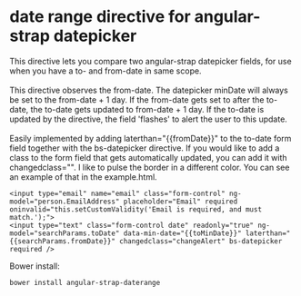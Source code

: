date range directive for angular-strap datepicker
==================================================

This directive lets you compare two angular-strap datepicker fields, for use when you have a to- and from-date in same scope.
<br><br>
This directive observes the from-date. The datepicker minDate will always be set to the from-date + 1 day.
If the from-date gets set to after the to-date, the to-date gets updated to from-date + 1 day. If the to-date is updated
by the directive, the field 'flashes' to alert the user to this update.
<br><br>
Easily implemented by adding laterthan="{{fromDate}}" to the to-date form field together with the bs-datepicker directive.
If you would like to add a class to the form field that gets automatically updated, you can add it with
changedclass="<classname>". I like to pulse the border in a different color. You can see an example of that in the example.html.

```
<input type="email" name="email" class="form-control" ng-model="person.EmailAddress" placeholder="Email" required oninvalid="this.setCustomValidity('Email is required, and must match.');">
<input type="text" class="form-control date" readonly="true" ng-model="searchParams.toDate" data-min-date="{{toMinDate}}" laterthan="{{searchParams.fromDate}}" changedclass="changeAlert" bs-datepicker required />
```

Bower install:
```
bower install angular-strap-daterange
```